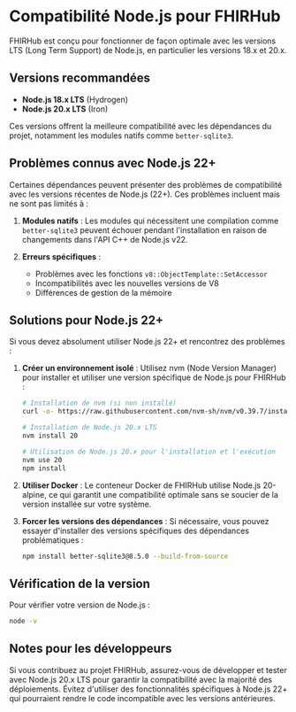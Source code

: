 # Compatibilité Node.js pour FHIRHub

FHIRHub est conçu pour fonctionner de façon optimale avec les versions LTS (Long Term Support) de Node.js, en particulier les versions 18.x et 20.x.

## Versions recommandées

- **Node.js 18.x LTS** (Hydrogen)
- **Node.js 20.x LTS** (Iron)

Ces versions offrent la meilleure compatibilité avec les dépendances du projet, notamment les modules natifs comme `better-sqlite3`.

## Problèmes connus avec Node.js 22+

Certaines dépendances peuvent présenter des problèmes de compatibilité avec les versions récentes de Node.js (22+). Ces problèmes incluent mais ne sont pas limités à :

1. **Modules natifs** : Les modules qui nécessitent une compilation comme `better-sqlite3` peuvent échouer pendant l'installation en raison de changements dans l'API C++ de Node.js v22.

2. **Erreurs spécifiques** :
   - Problèmes avec les fonctions `v8::ObjectTemplate::SetAccessor`
   - Incompatibilités avec les nouvelles versions de V8
   - Différences de gestion de la mémoire

## Solutions pour Node.js 22+

Si vous devez absolument utiliser Node.js 22+ et rencontrez des problèmes :

1. **Créer un environnement isolé** : Utilisez nvm (Node Version Manager) pour installer et utiliser une version spécifique de Node.js pour FHIRHub :
   ```bash
   # Installation de nvm (si non installé)
   curl -o- https://raw.githubusercontent.com/nvm-sh/nvm/v0.39.7/install.sh | bash
   
   # Installation de Node.js 20.x LTS
   nvm install 20
   
   # Utilisation de Node.js 20.x pour l'installation et l'exécution
   nvm use 20
   npm install
   ```

2. **Utiliser Docker** : Le conteneur Docker de FHIRHub utilise Node.js 20-alpine, ce qui garantit une compatibilité optimale sans se soucier de la version installée sur votre système.

3. **Forcer les versions des dépendances** : Si nécessaire, vous pouvez essayer d'installer des versions spécifiques des dépendances problématiques :
   ```bash
   npm install better-sqlite3@8.5.0 --build-from-source
   ```

## Vérification de la version

Pour vérifier votre version de Node.js :

```bash
node -v
```

## Notes pour les développeurs

Si vous contribuez au projet FHIRHub, assurez-vous de développer et tester avec Node.js 20.x LTS pour garantir la compatibilité avec la majorité des déploiements. Évitez d'utiliser des fonctionnalités spécifiques à Node.js 22+ qui pourraient rendre le code incompatible avec les versions antérieures.